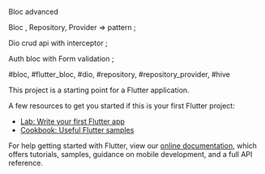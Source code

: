 Bloc advanced 

Bloc , Repository, Provider => pattern ;

Dio crud api with interceptor ;

Auth bloc with Form validation ;

#bloc, #flutter_bloc, #dio, #repository, #repository_provider, #hive


This project is a starting point for a Flutter application.

A few resources to get you started if this is your first Flutter project:

- [Lab: Write your first Flutter app](https://flutter.dev/docs/get-started/codelab)
- [Cookbook: Useful Flutter samples](https://flutter.dev/docs/cookbook)

For help getting started with Flutter, view our
[online documentation](https://flutter.dev/docs), which offers tutorials,
samples, guidance on mobile development, and a full API reference.
